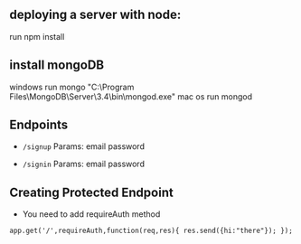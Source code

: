 ## deploying a server with node:

run npm install 

## install mongoDB
windows run mongo "C:\Program Files\MongoDB\Server\3.4\bin\mongod.exe"
mac os run mongod

## Endpoints

* `/signup`
Params:
email
password

* `/signin`
Params:
email
password

## Creating Protected Endpoint
* You need to add requireAuth method 

`app.get('/',requireAuth,function(req,res){
        res.send({hi:"there"});
    });`